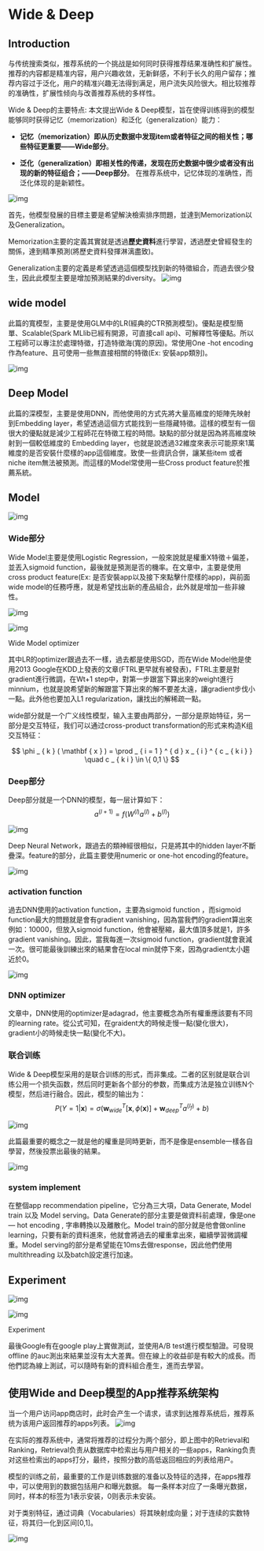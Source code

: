 # Wide & Deep

##  Introduction

与传统搜索类似，推荐系统的一个挑战是如何同时获得推荐结果准确性和扩展性。推荐的内容都是精准内容，用户兴趣收敛，无新鲜感，不利于长久的用户留存；推荐内容过于泛化，用户的精准兴趣无法得到满足，用户流失风险很大。相比较推荐的准确性，扩展性倾向与改善推荐系统的多样性。

Wide & Deep的主要特点:
本文提出Wide & Deep模型，旨在使得训练得到的模型能够同时获得记忆（memorization）和泛化（generalization）能力：

- **记忆（memorization）即从历史数据中发现item或者特征之间的相关性；哪些特征更重要——Wide部分**。

- **泛化（generalization）即相关性的传递，发现在历史数据中很少或者没有出现的新的特征组合；——Deep部分**。
  在推荐系统中，记忆体现的准确性，而泛化体现的是新颖性。

![img](https://miro.medium.com/max/1794/1*jqa4JTOUb_xUhG5Tqapo4A.png)

首先，他模型發展的目標主要是希望解決檢索排序問題，並達到Memorization以及Generalization。

Memorization主要的定義其實就是透過**歷史資料**進行學習，透過歷史曾經發生的關係，達到精準預測(將歷史資料發揮淋漓盡致)。

Generalization主要的定義是希望透過這個模型找到新的特徵組合，而過去很少發生，因此此模型主要是增加預測結果的diversity。
![img](https://miro.medium.com/max/1760/1*n4DZ8MTeBvUuZJFkWbskYQ.png)

## wide model

此篇的寬模型，主要是使用GLM中的LR(經典的CTR預測模型)。優點是模型簡單、Scalable(Spark MLlib已經有開源，可直接call api)、可解釋性等優點。所以工程師可以專注於處理特徵，打造特徵海(寬的原因)。常使用One -hot encoding作為feature、且可使用一些無直接相關的特徵(Ex: 安裝app類別)。

![img](https://miro.medium.com/max/1876/1*nRVv6DZSJxJZ3r_2OOnRQw.png)

## Deep Model

此篇的深模型，主要是使用DNN，而他使用的方式先將大量高維度的矩陣先映射到Embedding layer，希望透過這個方式能找到一些隱藏特徵。這樣的模型有一個很大的優點就是減少工程師花在特徵工程的時間。缺點的部分就是因為將高維度映射到一個較低維度的 Embedding layer，也就是說透過32維度來表示可能原來1萬維度的是否安裝什麼樣的app這個維度。致使一些資訊合併，讓某些item 或者niche item無法被預測。而這樣的Model常使用一些Cross product feature於推薦系統。

## Model



![img](https://miro.medium.com/max/1746/1*5by4IMuXb2ELbg3vpVwLIw.png)

### Wide部分

Wide Model主要是使用Logistic Regression，一般來說就是權重X特徵＋偏差，並丟入sigmoid function，最後就是預測是否的機率。在文章中，主要是使用cross product feature(Ex: 是否安裝app以及接下來點擊什麼樣的app)，與前面wide model的任務呼應，就是希望找出新的產品組合，此外就是增加一些非線性。

![img](https://miro.medium.com/max/60/1*IrDb_zWWJNGGUSJbztFYJQ.png?q=20)

![img](https://miro.medium.com/max/1856/1*IrDb_zWWJNGGUSJbztFYJQ.png)

Wide Model optimizer

其中LR的optimizer跟過去不一樣，過去都是使用SGD，而在Wide Model他是使用2013 Google在KDD上發表的文章(FTRL更早就有被發表)，FTRL主要是對gradient進行微調，在Wt+1 step中，對第一步跟當下算出來的weight進行minnium，也就是說希望新的解跟當下算出來的解不要差太遠，讓gradient步伐小一點。此外他也要加入L1 regularization，讓找出的解稀疏一點。

wide部分就是一个广义线性模型，输入主要由两部分，一部分是原始特征，另一部分是交互特征，我们可以通过cross-product transformation的形式来构造K组交互特征：


$$
\phi _ { k } ( \mathbf { x } ) = \prod _ { i = 1 } ^ { d } x _ { i } ^ { c _ { k i } } \quad c _ { k i } \in \{ 0,1 \}
$$


### Deep部分

Deep部分就是一个DNN的模型，每一层计算如下：
$$
a ^ { ( l + 1 ) } = f \left( W ^ { ( l ) } a ^ { ( l ) } + b ^ { ( l ) } \right)
$$



![img](https://miro.medium.com/max/1872/1*w5R7I4kGxTlHTXGTADrEVg.png)



Deep Neural Network，跟過去的類神經很相似，只是將其中的hidden layer不斷疊深。feature的部分，此篇主要使用numeric or one-hot encoding的feature。





![img](https://miro.medium.com/max/1882/1*IGYMyRCR8HrBCeKLmDvwYw.png)

### activation function

過去DNN使用的activation function，主要為sigmoid function ，而sigmoid function最大的問題就是會有gradient vanishing，因為當我們的gradient算出來例如：10000，但放入sigmoid function，他會被壓縮，最大值頂多就是1，許多gradient vanishing。因此，當我每進一次sigmoid function，gradient就會衰減一次。很可能最後訓練出來的結果會在local min就停下來，因為gradient太小趨近於0。



![img](https://miro.medium.com/max/1706/1*9mAT6rMsechcWZYH0nIn3g.png)

### DNN optimizer

文章中，DNN使用的optimizer是adagrad，他主要概念為所有權重應該要有不同的learning rate。從公式可知，在graident大的時候走慢一點(變化很大)，gradient小的時候走快一點(變化不大)。



### 联合训练

Wide & Deep模型采用的是联合训练的形式，而非集成。二者的区别就是联合训练公用一个损失函数，然后同时更新各个部分的参数，而集成方法是独立训练N个模型，然后进行融合。因此，模型的输出为：
$$
P ( Y = 1 | \mathbf { x } ) = \sigma \left( \mathbf { w } _ { w i d e } ^ { T } [ \mathbf { x } , \phi ( \mathbf { x } ) ] + \mathbf { w } _ { d e e p } ^ { T } a ^ { \left( l _ { f } \right) } + b \right)
$$





![img](https://miro.medium.com/max/1838/1*GbT163Ua3iWd83KB4PzUmg.png)

此篇最重要的概念之一就是他的權重是同時更新，而不是像是ensemble一樣各自學習，然後投票出最後的結果。



![img](https://miro.medium.com/max/1848/1*Pebw0Gc5AoO6vDzfLUUO-g.png)



### system implement

在整個app recommendation pipeline，它分為三大項，Data Generate, Model train 以及 Model serving。Data Generate的部分主要是做資料前處理，像是one — hot encoding , 字串轉換以及離散化。Model train的部分就是他會做online learning，只要有新的資料進來，他就會將過去的權重拿出來，繼續學習微調權重。Model serving的部分是希望能在10ms去做response，因此他們使用multithreading 以及batch設定進行加速。



## Experiment

![img](https://miro.medium.com/max/60/1*au-Qg-K8-VDp_nSC9hWbaw.png?q=20)

![img](https://miro.medium.com/max/1774/1*au-Qg-K8-VDp_nSC9hWbaw.png)

Experiment

最後Google有在google play上實做測試，並使用A/B test進行模型驗證。可發現offline 的auc測出來結果並沒有太大差異。但在線上的收益卻是有較大的成長。而他們認為線上測試，可以隨時有新的資料組合產生，進而去學習。



## 使用Wide and Deep模型的App推荐系统架构

当一个用户访问app商店时，此时会产生一个请求，请求到达推荐系统后，推荐系统为该用户返回推荐的apps列表。
![img](https://fuhailin.github.io/https://gitee.com/fuhailin/Object-Storage-Service/raw/master/wide_and_deep_overview.png)

在实际的推荐系统中，通常将推荐的过程分为两个部分，即上图中的Retrieval和Ranking，Retrieval负责从数据库中检索出与用户相关的一些apps，Ranking负责对这些检索出的apps打分，最终，按照分数的高低返回相应的列表给用户。

模型的训练之前，最重要的工作是训练数据的准备以及特征的选择，在apps推荐中，可以使用到的数据包括用户和曝光数据。
每一条样本对应了一条曝光数据，同时，样本的标签为1表示安装，0则表示未安装。

对于类别特征，通过词典（Vocabularies）将其映射成向量；对于连续的实数特征，将其归一化到区间[0,1]。

![img](https://gitee.com/fuhailin/Object-Storage-Service/raw/master/wide_and_deep_structure.png)
